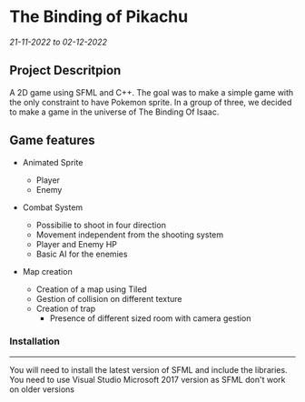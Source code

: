 # The Binding of Pikachu
*21-11-2022 to 02-12-2022*
## Project Descritpion
A 2D game using SFML and C++.
The goal was to make a simple game with the only constraint to have Pokemon sprite.
In a group of three, we decided to make a game in the universe of The Binding Of Isaac.
## Game features

* Animated Sprite
  * Player
  * Enemy

* Combat System
  * Possibilie to shoot in four direction
  * Movement independent from the shooting system
  * Player and Enemy HP
  * Basic AI for the enemies

* Map creation
  * Creation of a map using Tiled
  * Gestion of collision on different texture
  * Creation of trap 
	* Presence of different sized room with camera gestion
### Installation
---
You will need to install the latest version of SFML and include the libraries. You need to use Visual Studio Microsoft 2017 version as SFML don't work on older versions
